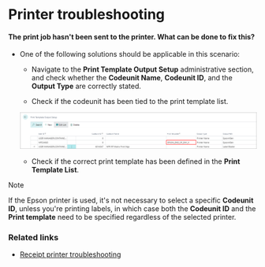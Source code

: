# Printer troubleshooting

#### The print job hasn't been sent to the printer. What can be done to fix this?

- One of the following solutions should be applicable in this scenario:

  - Navigate to the **Print Template Output Setup** administrative section, and check whether the **Codeunit Name**, **Codeunit ID**, and the **Output Type** are correctly stated. 

  - Check if the codeunit has been tied to the print template list.

  ![print output list](./images/print_output_list.PNG)

  - Check if the correct print template has been defined in the **Print Template List**.

> [!Note]
> If the Epson printer is used, it's not necessary to select a specific **Codeunit ID**, unless you're printing labels, in which case both the **Codeunit ID** and the **Print template** need to be specified regardless of the selected printer. 

### Related links

- [Receipt printer troubleshooting](receipt_printer_troubleshooting.md)
